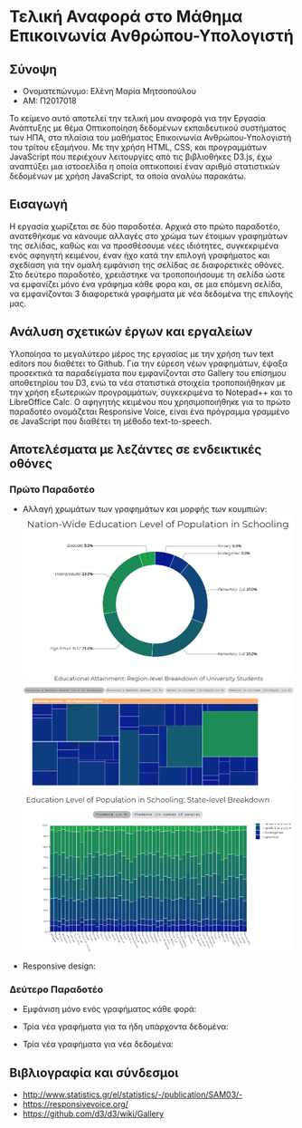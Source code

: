 # Τελική Αναφορά στο Μάθημα Επικοινωνία Ανθρώπου-Υπολογιστή

## Σύνοψη
* Ονοματεπώνυμο: Ελένη Μαρία Μητσοπούλου
* ΑΜ: Π2017018

Το κείμενο αυτό αποτελεί την τελική μου αναφορά για την Εργασία Ανάπτυξης με θέμα Οπτικοποίηση δεδομένων εκπαιδευτικού συστήματος των ΗΠΑ, στα πλαίσια του μαθήματος Επικοινωνία Ανθρώπου-Υπολογιστή του τρίτου εξαμήνου. Με την χρήση HTML, CSS, και προγραμμάτων JavaScript που περιέχουν λειτουργίες από τις βιβλιοθήκες D3.js, έχω αναπτύξει μια ιστοσελίδα η οποία οπτικοποιεί έναν αριθμό στατιστικών δεδομένων με χρήση JavaScript, τα οποία αναλύω παρακάτω.

## Εισαγωγή
Η εργασία χωρίζεται σε δύο παραδοτέα. Αρχικά στο πρώτο παραδοτέο, ανατεθήκαμε να κάνουμε αλλαγές στο χρώμα των έτοιμων γραφημάτων της σελίδας, καθώς και να προσθέσουμε νέες ιδιότητες, συγκεκριμένα ενός αφηγητή κειμένου, έναν ήχο κατά την επιλογή γραφήματος και σχεδίαση για την ομαλή εμφάνιση της σελίδας σε διαφορετικές οθόνες. Στο δεύτερο παραδοτέο, χρειάστηκε να τροποποιήσουμε τη σελίδα ώστε να εμφανίζει μόνο ένα γράφημα κάθε φορα και, σε μια επόμενη σελίδα, να εμφανίζονται 3 διαφορετικά γραφήματα με νέα δεδομένα της επιλογής μας.

## Ανάλυση σχετικών έργων και εργαλείων
Υλοποίησα το μεγαλύτερο μέρος της εργασίας με την χρήση των text editors που διαθέτει το Github. Για την εύρεση νέων γραφημάτων, έψαξα προσεκτικά τα παραδείγματα που εμφανίζονται στο Gallery του επίσημου αποθετηρίου του D3, ενώ τα νέα στατιστικά στοιχεία τροποποιήθηκαν με την χρήση εξωτερικών προγραμμάτων, συγκεκριμένα το Notepad++ και το LibreOffice Calc. Ο αφηγητής κειμένου που χρησιμοποιήθηκε για το πρώτο παραδοτέο ονομάζεται Responsive Voice, είναι ένα πρόγραμμα γραμμένο σε JavaScript που διαθέτει τη μέθοδο text-to-speech.

## Αποτελέσματα με λεζάντες σε ενδεικτικές οθόνες
### Πρώτο Παραδοτέο
* Αλλαγή χρωμάτων των γραφημάτων και μορφής των κουμπιών:
![Screenshot](pa1.png)
![Screenshot](pa2.png)
![Screenshot](pa3.png)

* Responsive design:
<gif>

### Δεύτερο Παραδοτέο
* Εμφάνιση μόνο ενός γραφήματος κάθε φορά:
<gif>

* Τρία νέα γραφήματα για τα ήδη υπάρχοντα δεδομένα:
<png>

* Τρία νέα γραφήματα για νέα δεδομένα:
<png>

## Βιβλιογραφία και σύνδεσμοι 
* http://www.statistics.gr/el/statistics/-/publication/SAM03/-
* https://responsivevoice.org/
* https://github.com/d3/d3/wiki/Gallery
